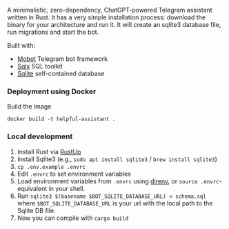 A minimalistic, zero-dependency, ChatGPT-powered Telegram assistant written in Rust.
It has a very simple installation process: download the binary for your architecture and run it. It will create an sqlite3 database file, run migrations and start the bot.

Built with:

- [Mobot](https://github.com/0xfe/mobot/) Telegram bot framework
- [Sqlx](https://github.com/launchbadge/sqlx) SQL toolkit
- [Sqlite](https://www.sqlite.org/index.html) self-contained database

### Deployment using Docker

Build the image

```
docker build -t helpful-assistant .
```

### Local development

1. Install Rust via [RustUp](https://rustup.rs/)
2. Install Sqlite3 (e.g., `sudo apt install sqlite3` / `brew install sqlite3`)
3. `cp .env.example .envrc`
4. Edit `.envrc` to set environment variables
5. Load environment variables from `.envrc` using [direnv](https://direnv.net/), or `source .envrc`-equivalent in your shell.
4. Run `sqlite3 $(basename $BOT_SQLITE_DATABASE_URL) < schema.sql` where `$BOT_SQLITE_DATABASE_URL` is your url with the local path to the Sqlite DB file.
6. Now you can compile with `cargo build`
